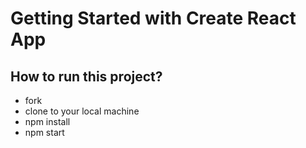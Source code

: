 # Getting Started with Create React App

## How to run this project?

-   fork
-   clone to your local machine
-   npm install
-   npm start



